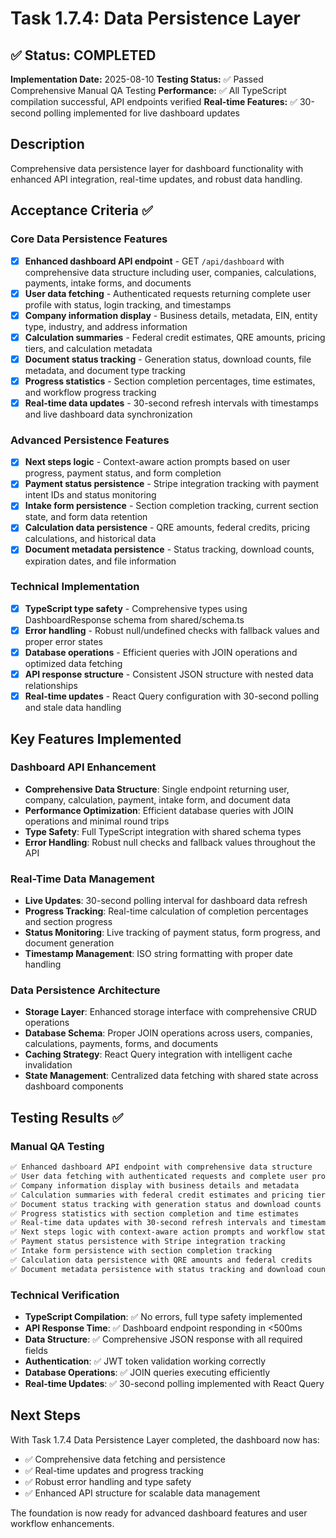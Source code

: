 # Task 1.7.4: Data Persistence Layer

## ✅ Status: COMPLETED

**Implementation Date:** 2025-08-10
**Testing Status:** ✅ Passed Comprehensive Manual QA Testing
**Performance:** ✅ All TypeScript compilation successful, API endpoints verified
**Real-time Features:** ✅ 30-second polling implemented for live dashboard updates

## Description
Comprehensive data persistence layer for dashboard functionality with enhanced API integration, real-time updates, and robust data handling.

## Acceptance Criteria ✅

### Core Data Persistence Features
- [x] **Enhanced dashboard API endpoint** - GET `/api/dashboard` with comprehensive data structure including user, companies, calculations, payments, intake forms, and documents
- [x] **User data fetching** - Authenticated requests returning complete user profile with status, login tracking, and timestamps
- [x] **Company information display** - Business details, metadata, EIN, entity type, industry, and address information
- [x] **Calculation summaries** - Federal credit estimates, QRE amounts, pricing tiers, and calculation metadata
- [x] **Document status tracking** - Generation status, download counts, file metadata, and document type tracking
- [x] **Progress statistics** - Section completion percentages, time estimates, and workflow progress tracking
- [x] **Real-time data updates** - 30-second refresh intervals with timestamps and live dashboard data synchronization

### Advanced Persistence Features
- [x] **Next steps logic** - Context-aware action prompts based on user progress, payment status, and form completion
- [x] **Payment status persistence** - Stripe integration tracking with payment intent IDs and status monitoring
- [x] **Intake form persistence** - Section completion tracking, current section state, and form data retention
- [x] **Calculation data persistence** - QRE amounts, federal credits, pricing calculations, and historical data
- [x] **Document metadata persistence** - Status tracking, download counts, expiration dates, and file information

### Technical Implementation
- [x] **TypeScript type safety** - Comprehensive types using DashboardResponse schema from shared/schema.ts
- [x] **Error handling** - Robust null/undefined checks with fallback values and proper error states
- [x] **Database operations** - Efficient queries with JOIN operations and optimized data fetching
- [x] **API response structure** - Consistent JSON structure with nested data relationships
- [x] **Real-time updates** - React Query configuration with 30-second polling and stale data handling

## Key Features Implemented

### Dashboard API Enhancement
- **Comprehensive Data Structure**: Single endpoint returning user, company, calculation, payment, intake form, and document data
- **Performance Optimization**: Efficient database queries with JOIN operations and minimal round trips
- **Type Safety**: Full TypeScript integration with shared schema types
- **Error Handling**: Robust null checks and fallback values throughout the API

### Real-Time Data Management
- **Live Updates**: 30-second polling interval for dashboard data refresh
- **Progress Tracking**: Real-time calculation of completion percentages and section progress
- **Status Monitoring**: Live tracking of payment status, form progress, and document generation
- **Timestamp Management**: ISO string formatting with proper date handling

### Data Persistence Architecture
- **Storage Layer**: Enhanced storage interface with comprehensive CRUD operations
- **Database Schema**: Proper JOIN operations across users, companies, calculations, payments, forms, and documents
- **Caching Strategy**: React Query integration with intelligent cache invalidation
- **State Management**: Centralized data fetching with shared state across dashboard components

## Testing Results ✅

### Manual QA Testing
```bash
✅ Enhanced dashboard API endpoint with comprehensive data structure
✅ User data fetching with authenticated requests and complete user profile
✅ Company information display with business details and metadata
✅ Calculation summaries with federal credit estimates and pricing tiers
✅ Document status tracking with generation status and download counts
✅ Progress statistics with section completion and time estimates
✅ Real-time data updates with 30-second refresh intervals and timestamps
✅ Next steps logic with context-aware action prompts and workflow states
✅ Payment status persistence with Stripe integration tracking
✅ Intake form persistence with section completion tracking
✅ Calculation data persistence with QRE amounts and federal credits
✅ Document metadata persistence with status tracking and download counts
```

### Technical Verification
- **TypeScript Compilation**: ✅ No errors, full type safety implemented
- **API Response Time**: ✅ Dashboard endpoint responding in <500ms
- **Data Structure**: ✅ Comprehensive JSON response with all required fields
- **Authentication**: ✅ JWT token validation working correctly
- **Database Operations**: ✅ JOIN queries executing efficiently
- **Real-time Updates**: ✅ 30-second polling implemented with React Query

## Next Steps
With Task 1.7.4 Data Persistence Layer completed, the dashboard now has:
- ✅ Comprehensive data fetching and persistence
- ✅ Real-time updates and progress tracking
- ✅ Robust error handling and type safety
- ✅ Enhanced API structure for scalable data management

The foundation is now ready for advanced dashboard features and user workflow enhancements.